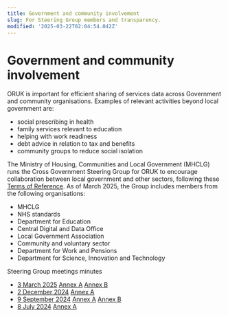 ```yaml
---
title: Government and community involvement
slug: For Steering Group members and transparency.
modified: '2025-03-22T02:04:54.042Z'
---
```


# Government and community involvement

ORUK is important for efficient sharing of services data across Government and community organisations. Examples of relevant activities beyond local government are:

- social prescribing in health
- family services relevant to education
- helping with work readiness
- debt advice in relation to tax and benefits
- community groups to reduce social isolation

The Ministry of Housing, Communities and Local Government (MHCLG) runs the Cross Government Steering Group for ORUK to encourage collaboration between local government and other sectors, following these [Terms of Reference](/steering/ORUK%20Steering%20Group%20-%20Terms%20of%20Reference.pdf). As of March 2025, the Group includes members from the following organisations:

- MHCLG
- NHS standards
- Department for Education
- Central Digital and Data Office
- Local Government Association
- Community and voluntary sector
- Department for Work and Pensions
- Department for Science, Innovation and Technology

Steering Group meetings minutes

- [3 March 2025](/steering/ORUK%20Steering%20Group%2004%20-%20Minutes%20from%203%20March%202025.pdf) [Annex A](/steering/ORUK%20Steering%20Group%2004%20-%20Annex%20A%20-%20Briefing%20paper%20for%20Steering%20Group%20Meeting%204.pdf) [Annex B](/steering/ORUK%20Steering%20Group%2004%20-%20Annex%20B%20-%20Shared%20-%20Scoping%20Funding%20and%20Commercial%20Structure%20Options%20for%20ORUK.pdf)
- [2 December 2024](/steering/ORUK%20Steering%20Group%2003%20-%20Minutes%20from%20%202%20December%202024.pdf) [Annex A](/steering/ORUK%20Steering%20Group%2003%20-%20Annex%20A%20-%20Presentation%20on%20taxonomies.pdf)
- [9 September 2024](/steering/ORUK%20Steering%20Group%2002%20-%20Minutes%20from%209%20September%202024.pdf) [Annex A](/steering/ORUK%20Steering%20Group%2002%20-%20Annex%20A%20-%20DfE%20Family%20Hubs%20presentation.pdf) [Annex B](/steering/ORUK%20Steering%20Group%2002%20-%20Annex%20B%20-%20Lancs%20and%20South%20Cumbria%20health%20and%20care%20%20presentation.pdf)
- [8 July 2024](/steering/ORUK%20Steering%20Group%2001%20-%20Minutes%20from%208%20July%202024.pdf) [Annex A](/steering/ORUK%20Steering%20Group%2001%20-%20Annex%20A%20-%20Overview%20presentation.pdf)
